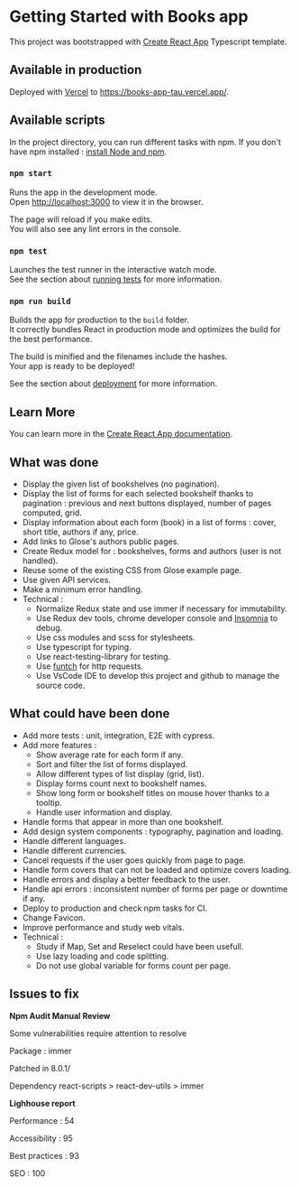 # Getting Started with Books app

This project was bootstrapped with [Create React App](https://github.com/facebook/create-react-app) Typescript template.

## Available in production

Deployed with [Vercel](https://vercel.com/) to https://books-app-tau.vercel.app/.

## Available scripts

In the project directory, you can run different tasks with npm.
If you don't have npm installed : [install Node and npm](https://www.npmjs.com/get-npm).

### `npm start`

Runs the app in the development mode.\
Open [http://localhost:3000](http://localhost:3000) to view it in the browser.

The page will reload if you make edits.\
You will also see any lint errors in the console.

### `npm test`

Launches the test runner in the interactive watch mode.\
See the section about [running tests](https://facebook.github.io/create-react-app/docs/running-tests) for more information.

### `npm run build`

Builds the app for production to the `build` folder.\
It correctly bundles React in production mode and optimizes the build for the best performance.

The build is minified and the filenames include the hashes.\
Your app is ready to be deployed!

See the section about [deployment](https://facebook.github.io/create-react-app/docs/deployment) for more information.

## Learn More

You can learn more in the [Create React App documentation](https://facebook.github.io/create-react-app/docs/getting-started).

## What was done

- Display the given list of bookshelves (no pagination).
- Display the list of forms for each selected bookshelf thanks to pagination : previous and next buttons displayed, number of pages computed, grid.
- Display information about each form (book) in a list of forms : cover, short title, authors if any, price.
- Add links to Glose's authors public pages.
- Create Redux model for : bookshelves, forms and authors (user is not handled).
- Reuse some of the existing CSS from Glose example page.
- Use given API services.
- Make a minimum error handling.
- Technical :
  - Normalize Redux state and use immer if necessary for immutability.
  - Use Redux dev tools, chrome developer console and [Insomnia](https://insomnia.rest/) to debug.
  - Use css modules and scss for stylesheets.
  - Use typescript for typing.
  - Use react-testing-library for testing.
  - Use [funtch](https://github.com/ViBiOh/funtch) for http requests.
  - Use VsCode IDE to develop this project and github to manage the source code.

## What could have been done

- Add more tests : unit, integration, E2E with cypress.
- Add more features :
  - Show average rate for each form if any.
  - Sort and filter the list of forms displayed.
  - Allow different types of list display (grid, list).
  - Display forms count next to bookshelf names.
  - Show long form or bookshelf titles on mouse hover thanks to a tooltip.
  - Handle user information and display.
- Handle forms that appear in more than one bookshelf.
- Add design system components : typography, pagination and loading.
- Handle different languages.
- Handle different currencies.
- Cancel requests if the user goes quickly from page to page.
- Handle form covers that can not be loaded and optimize covers loading.
- Handle errors and display a better feedback to the user.
- Handle api errors : inconsistent number of forms per page or downtime if any.
- Deploy to production and check npm tasks for CI.
- Change Favicon.
- Improve performance and study web vitals.
- Technical :
  - Study if Map, Set and Reselect could have been usefull.
  - Use lazy loading and code splitting.
  - Do not use global variable for forms count per page.

## Issues to fix

**Npm Audit Manual Review**

<p>Some vulnerabilities require attention to resolve</p>
<p>Package : immer</p>
<p>Patched in 8.0.1/<p>
<p>Dependency react-scripts > react-dev-utils > immer</p>

**Lighhouse report**

<p>Performance : 54</p>
<p>Accessibility : 95</p>
<p>Best practices : 93</p>
<p>SEO : 100</p>
